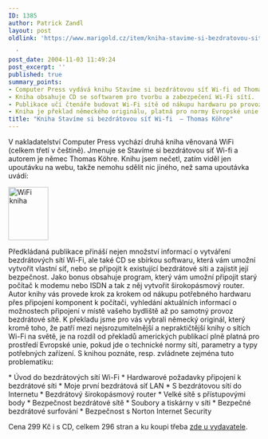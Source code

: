 ```yaml
---
ID: 1385
author: Patrick Zandl
layout: post
oldlink: 'https://www.marigold.cz/item/kniha-stavime-si-bezdratovou-sit-wi-fi-thomas-kohre

  '
post_date: 2004-11-03 11:49:24
post_excerpt: ''
published: true
summary_points:
- Computer Press vydává knihu Stavíme si bezdrátovou síť Wi-fi od Thomase Köhre.
- Kniha obsahuje CD se softwarem pro tvorbu a zabezpečení Wi-Fi sítí.
- Publikace učí čtenáře budovat Wi-Fi sítě od nákupu hardwaru po provoz.
- Kniha je překlad německého originálu, platná pro normy Evropské unie.
title: "Kniha Stavíme si bezdrátovou síť Wi-fi  – Thomas Köhre"
---
```


<p>
V nakladatelství Computer Press vychází druhá kniha věnovaná WiFi (celkem třetí v češtině). Jmenuje se Stavíme si bezdrátovou síť Wi-fi a autorem je němec Thomas Köhre. Knihu jsem nečetl, zatím viděl jen upoutávku na webu, takže nemohu sdělit nic jiného, než sama upoutávka uvádí:</p>

<div class="rightbox"><img src="/wp-content/uploads/1/20041103-kniha-wifi2.jpg" alt="WiFi kniha" width="80" height="107" /></div>
<p>
Předkládaná publikace přináší nejen množství informací o vytváření bezdrátových sítí Wi-Fi, ale také CD se sbírkou softwaru, která vám umožní vytvořit vlastní síť, nebo se připojit k existující bezdrátové síti a zajistit její bezpečnost. Jako bonus obsahuje program, který vám umožní připojit starý počítač k modemu nebo ISDN a tak z něj vytvořit širokopásmový router.
Autor knihy vás provede krok za krokem od nákupu potřebného hardwaru přes připojení komponent k počítači, vyhledání aktuálních informací o možnostech připojení v místě vašeho bydliště až po samotný provoz bezdrátové sítě. K překladu jsme pro vás vybrali německý originál, který kromě toho, že patří mezi nejsrozumitelnější a nepraktičtější knihy o sítích Wi-Fi na světě, je na rozdíl od překladů amerických publikací plně platná pro prostředí Evropské unie, pokud jde o technické normy sítí, parametry a typy potřebných zařízení.
S knihou poznáte, resp. zvládnete zejména tuto problematiku:</p>

<p>
    * Úvod do bezdrátových sítí Wi-Fi
    * Hardwarové požadavky připojení k bezdrátové síti
    * Moje první bezdrátová síť LAN
    * S bezdrátovou sítí do Internetu
    * Bezdrátový širokopásmový router
    * Velké sítě s přístupovými body
    * Bezpečnost bezdrátové sítě
    * Soubory a tiskárny v síti
    * Bezpečné bezdrátové surfování
    * Bezpečnost s Norton Internet Security</p>

<p>
Cena 299 Kč i s CD, celkem 296 stran a ku koupi třeba <a href="http://www.knihy.cpress.cz/Pocitac/Book.asp?ID=1219">zde u vydavatele</a>.
</p>